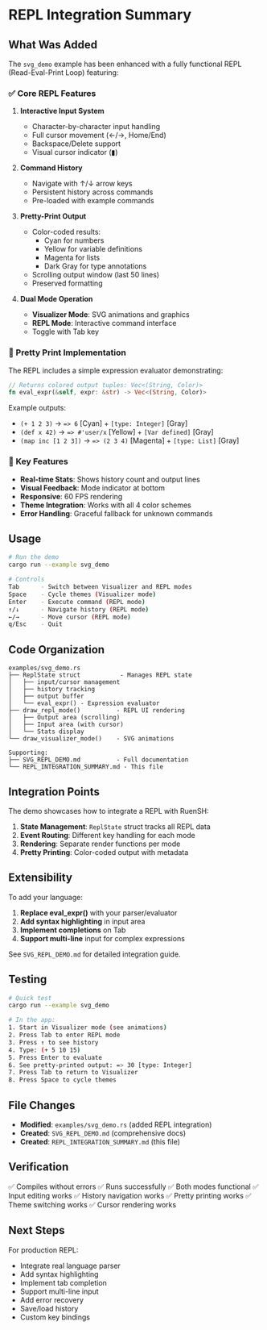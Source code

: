 # REPL Integration Summary

## What Was Added

The `svg_demo` example has been enhanced with a fully functional REPL (Read-Eval-Print Loop) featuring:

### ✅ Core REPL Features

1. **Interactive Input System**
   - Character-by-character input handling
   - Full cursor movement (←/→, Home/End)
   - Backspace/Delete support
   - Visual cursor indicator (▮)

2. **Command History**
   - Navigate with ↑/↓ arrow keys
   - Persistent history across commands
   - Pre-loaded with example commands

3. **Pretty-Print Output**
   - Color-coded results:
     * Cyan for numbers
     * Yellow for variable definitions
     * Magenta for lists
     * Dark Gray for type annotations
   - Scrolling output window (last 50 lines)
   - Preserved formatting

4. **Dual Mode Operation**
   - **Visualizer Mode**: SVG animations and graphics
   - **REPL Mode**: Interactive command interface
   - Toggle with Tab key

### 🎨 Pretty Print Implementation

The REPL includes a simple expression evaluator demonstrating:

```rust
// Returns colored output tuples: Vec<(String, Color)>
fn eval_expr(&self, expr: &str) -> Vec<(String, Color)>
```

Example outputs:
- `(+ 1 2 3)` → `=> 6` [Cyan] + `[type: Integer]` [Gray]
- `(def x 42)` → `=> #'user/x` [Yellow] + `[Var defined]` [Gray]
- `(map inc [1 2 3])` → `=> (2 3 4)` [Magenta] + `[type: List]` [Gray]

### 🎯 Key Features

- **Real-time Stats**: Shows history count and output lines
- **Visual Feedback**: Mode indicator at bottom
- **Responsive**: 60 FPS rendering
- **Theme Integration**: Works with all 4 color schemes
- **Error Handling**: Graceful fallback for unknown commands

## Usage

```bash
# Run the demo
cargo run --example svg_demo

# Controls
Tab      - Switch between Visualizer and REPL modes
Space    - Cycle themes (Visualizer mode)
Enter    - Execute command (REPL mode)
↑/↓      - Navigate history (REPL mode)
←/→      - Move cursor (REPL mode)
q/Esc    - Quit
```

## Code Organization

```
examples/svg_demo.rs
├── ReplState struct           - Manages REPL state
│   ├── input/cursor management
│   ├── history tracking
│   ├── output buffer
│   └── eval_expr() - Expression evaluator
├── draw_repl_mode()          - REPL UI rendering
│   ├── Output area (scrolling)
│   ├── Input area (with cursor)
│   └── Stats display
└── draw_visualizer_mode()    - SVG animations

Supporting:
├── SVG_REPL_DEMO.md          - Full documentation
└── REPL_INTEGRATION_SUMMARY.md - This file
```

## Integration Points

The demo showcases how to integrate a REPL with RuenSH:

1. **State Management**: `ReplState` struct tracks all REPL data
2. **Event Routing**: Different key handling for each mode
3. **Rendering**: Separate render functions per mode
4. **Pretty Printing**: Color-coded output with metadata

## Extensibility

To add your language:

1. **Replace eval_expr()** with your parser/evaluator
2. **Add syntax highlighting** in input area
3. **Implement completions** on Tab
4. **Support multi-line** input for complex expressions

See `SVG_REPL_DEMO.md` for detailed integration guide.

## Testing

```bash
# Quick test
cargo run --example svg_demo

# In the app:
1. Start in Visualizer mode (see animations)
2. Press Tab to enter REPL mode
3. Press ↑ to see history
4. Type: (+ 5 10 15)
5. Press Enter to evaluate
6. See pretty-printed output: => 30 [type: Integer]
7. Press Tab to return to Visualizer
8. Press Space to cycle themes
```

## File Changes

- **Modified**: `examples/svg_demo.rs` (added REPL integration)
- **Created**: `SVG_REPL_DEMO.md` (comprehensive docs)
- **Created**: `REPL_INTEGRATION_SUMMARY.md` (this file)

## Verification

✅ Compiles without errors
✅ Runs successfully
✅ Both modes functional
✅ Input editing works
✅ History navigation works
✅ Pretty printing works
✅ Theme switching works
✅ Cursor rendering works

## Next Steps

For production REPL:
- Integrate real language parser
- Add syntax highlighting
- Implement tab completion
- Support multi-line input
- Add error recovery
- Save/load history
- Custom key bindings

